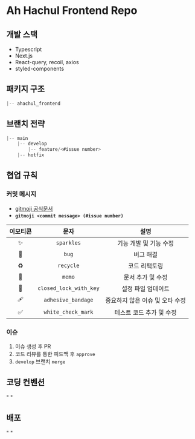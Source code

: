 # Ah Hachul Frontend Repo

## 개발 스택

- Typescript
- Next.js 
- React-query, recoil, axios
- styled-components

## 패키지 구조

```javascript
|-- ahachul_frontend
```

## 브랜치 전략

```javascript
|-- main
    |-- develop
        |-- feature/<#issue number>
    |-- hotfix
```

## 협업 규칙

### 커밋 메시지

- [gitmoji 공식문서](https://gitmoji.dev/)
- **`gitmoji <commit message> (#issue number)`**

| 이모티콘 | 문자 | 설명 | 
| :-------: | :---: | :---: |
|:sparkles: | `sparkles` | 기능 개발 및 기능 수정|
|:bug:| `bug` | 버그 해결 |
|:recycle: | `recycle` | 코드 리팩토링
|:memo: | `memo` | 문서 추가 및 수정
|:closed_lock_with_key: | `closed_lock_with_key` | 설정 파일 업데이트
|:adhesive_bandage: | `adhesive_bandage` | 중요하지 않은 이슈 및 오타 수정
|:white_check_mark:| `white_check_mark` | 테스트 코드 추가 및 수정


### 이슈

1. 이슈 생성 후 PR
2. 코드 리뷰를 통한 피드백 후 `approve`
3. `develop` 브랜치 `merge`

## 코딩 컨벤션

" "

## 배포

" "
